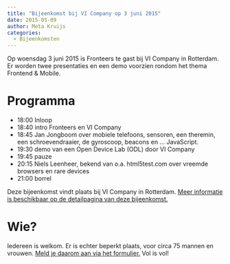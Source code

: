 ```yaml
---
title: "Bijeenkomst bij VI Company op 3 juni 2015"
date: 2015-05-09
author: Meta Kruijs
categories: 
  - Bijeenkomsten
---
```

Op woensdag 3 juni 2015 is Fronteers te gast bij VI Company in Rotterdam. Er worden twee presentaties en een demo voorzien rondom het thema Frontend & Mobile.

# Programma

* 18:00 Inloop 
* 18:40 intro Fronteers en VI Company
* 18:45 Jan Jongboom over mobiele telefoons, sensoren, een theremin, een schroevendraaier, de gyroscoop, beacons en ... JavaScript.
* 19:30 demo van een Open Device Lab (ODL) door VI Company
* 19:45 pauze
* 20:15 Niels Leenheer, bekend van o.a. html5test.com over vreemde browsers en rare devices
* 21:00 borrel

Deze bijeenkomst vindt plaats bij VI Company in Rotterdam. [Meer informatie is beschikbaar op de detailpagina van deze bijeenkomst.](/bijeenkomsten/2015/vicompany)

# Wie?

Iedereen is welkom. Er is echter beperkt plaats, voor circa 75 mannen en vrouwen. [Meld je daarom aan via het formulier.](/bijeenkomsten/2015/vicompany#formulier-1) Vol is vol!